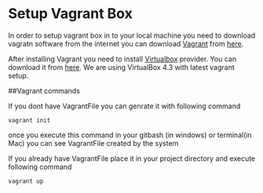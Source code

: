 # Setup Vagrant  Box
In order to setup vagrant box in to your local machine you need to download vagratn software from the internet
you can download [Vagrant](https://www.vagrantup.com/) from [here](https://www.vagrantup.com/).

After installing Vagrant you need to install [Virtualbox](https://www.virtualbox.org/wiki/Download_Old_Builds_4_3) provider. 
You can download it from [here](https://www.virtualbox.org/wiki/Download_Old_Builds_4_3).
We are using VirtualBox 4.3 with latest vagrant setup.

##Vagrant commands

If you dont have VagrantFile you can genrate it with following command
    
    vagrant init

once you execute this command in your gitbash (in windows) or  terminal(in Mac) you can see VagrantFile created by the system

If you already have VagrantFile place it in your project directory and execute following command
    
    vagrant up   
 